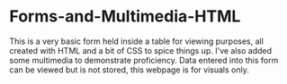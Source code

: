 # Forms-and-Multimedia-HTML
This is a very basic form held inside a table for viewing purposes, all created with HTML and a bit of CSS to spice things up. I've also added some multimedia to demonstrate proficiency. Data entered into this form can be viewed but is not stored, this webpage is for visuals only.

